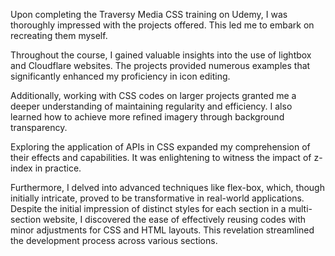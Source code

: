 Upon completing the Traversy Media CSS training on Udemy, I was thoroughly impressed with the projects offered. This led me to embark on recreating them myself.

Throughout the course, I gained valuable insights into the use of lightbox and Cloudflare websites. The projects provided numerous examples that significantly enhanced my proficiency in icon editing.

Additionally, working with CSS codes on larger projects granted me a deeper understanding of maintaining regularity and efficiency. I also learned how to achieve more refined imagery through background transparency.

Exploring the application of APIs in CSS expanded my comprehension of their effects and capabilities. It was enlightening to witness the impact of z-index in practice.

Furthermore, I delved into advanced techniques like flex-box, which, though initially intricate, proved to be transformative in real-world applications. Despite the initial impression of distinct styles for each section in a multi-section website, I discovered the ease of effectively reusing codes with minor adjustments for CSS and HTML layouts. This revelation streamlined the development process across various sections.